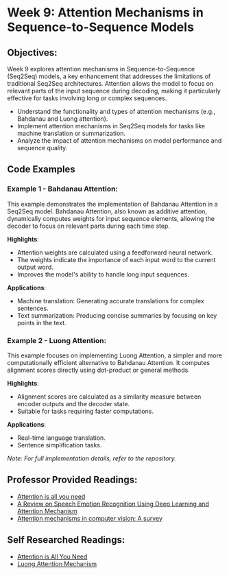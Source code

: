 # **Week 9: Attention Mechanisms in Sequence-to-Sequence Models**

## **Objectives:**

Week 9 explores attention mechanisms in Sequence-to-Sequence (Seq2Seq) models, a key enhancement that addresses the limitations of traditional Seq2Seq architectures. Attention allows the model to focus on relevant parts of the input sequence during decoding, making it particularly effective for tasks involving long or complex sequences.

- Understand the functionality and types of attention mechanisms (e.g., Bahdanau and Luong attention).
- Implement attention mechanisms in Seq2Seq models for tasks like machine translation or summarization.
- Analyze the impact of attention mechanisms on model performance and sequence quality.

## **Code Examples**

### Example 1 - Bahdanau Attention:
This example demonstrates the implementation of Bahdanau Attention in a Seq2Seq model. Bahdanau Attention, also known as additive attention, dynamically computes weights for input sequence elements, allowing the decoder to focus on relevant parts during each time step.

**Highlights**:
- Attention weights are calculated using a feedforward neural network.
- The weights indicate the importance of each input word to the current output word.
- Improves the model's ability to handle long input sequences.

**Applications**:
- Machine translation: Generating accurate translations for complex sentences.
- Text summarization: Producing concise summaries by focusing on key points in the text.

### Example 2 - Luong Attention:
This example focuses on implementing Luong Attention, a simpler and more computationally efficient alternative to Bahdanau Attention. It computes alignment scores directly using dot-product or general methods.

**Highlights**:
- Alignment scores are calculated as a similarity measure between encoder outputs and the decoder state.
- Suitable for tasks requiring faster computations.

**Applications**:
- Real-time language translation.
- Sentence simplification tasks.

*Note: For full implementation details, refer to the repository.*  

## **Professor Provided Readings:**

- [Attention is all you need](https://proceedings.neurips.cc/paper/2017/file/3f5ee243547dee91fbd053c1c4a845aa-Paper.pdf)
- [A Review on Speech Emotion Recognition Using Deep Learning and Attention Mechanism](https://media.proquest.com/media/hms/PFT/1/MBNNJ?_s=gffnUf2uaR6mZK4Gt89qM%2BdO74M%3D)
- [Attention mechanisms in computer vision: A survey](https://link.springer.com/article/10.1007/s41095-022-0271-y)

## **Self Researched Readings:**

- [Attention is All You Need](https://arxiv.org/abs/1706.03762)
- [Luong Attention Mechanism](https://arxiv.org/abs/1508.04025)
